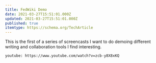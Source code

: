 ```yaml
---
title: FedWiki Demo
date: 2021-03-27T15:51:01.000Z
updated: 2021-03-27T15:51:01.000Z
published: true
itemtype: https://schema.org/TechArticle
---
```


This is the first of a series of screencasts I want to do demoing different writing and collaboration tools I find interesting.

`youtube: https://www.youtube.com/watch?v=zcb-y8X8xKQ`
